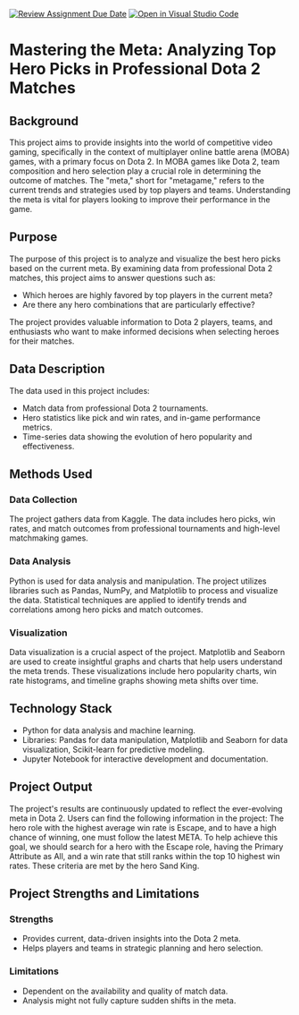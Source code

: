 [![Review Assignment Due Date](https://classroom.github.com/assets/deadline-readme-button-24ddc0f5d75046c5622901739e7c5dd533143b0c8e959d652212380cedb1ea36.svg)](https://classroom.github.com/a/8C3qOJRN)
[![Open in Visual Studio Code](https://classroom.github.com/assets/open-in-vscode-718a45dd9cf7e7f842a935f5ebbe5719a5e09af4491e668f4dbf3b35d5cca122.svg)](https://classroom.github.com/online_ide?assignment_repo_id=11551031&assignment_repo_type=AssignmentRepo)
# Mastering the Meta: Analyzing Top Hero Picks in Professional Dota 2 Matches  

## Background

This project aims to provide insights into the world of competitive video gaming, specifically in the context of multiplayer online battle arena (MOBA) games, with a primary focus on Dota 2. In MOBA games like Dota 2, team composition and hero selection play a crucial role in determining the outcome of matches. The "meta," short for "metagame," refers to the current trends and strategies used by top players and teams. Understanding the meta is vital for players looking to improve their performance in the game.

## Purpose

The purpose of this project is to analyze and visualize the best hero picks based on the current meta. By examining data from professional Dota 2 matches, this project aims to answer questions such as:

- Which heroes are highly favored by top players in the current meta?
- Are there any hero combinations that are particularly effective?

The project provides valuable information to Dota 2 players, teams, and enthusiasts who want to make informed decisions when selecting heroes for their matches.

## Data Description
The data used in this project includes:

- Match data from professional Dota 2 tournaments.
- Hero statistics like pick and win rates, and in-game performance metrics.
- Time-series data showing the evolution of hero popularity and effectiveness.

## Methods Used

### Data Collection
The project gathers data from Kaggle. The data includes hero picks, win rates, and match outcomes from professional tournaments and high-level matchmaking games.

### Data Analysis
Python is used for data analysis and manipulation. The project utilizes libraries such as Pandas, NumPy, and Matplotlib to process and visualize the data. Statistical techniques are applied to identify trends and correlations among hero picks and match outcomes.

### Visualization

Data visualization is a crucial aspect of the project. Matplotlib and Seaborn are used to create insightful graphs and charts that help users understand the meta trends. These visualizations include hero popularity charts, win rate histograms, and timeline graphs showing meta shifts over time.

## Technology Stack
- Python for data analysis and machine learning.
- Libraries: Pandas for data manipulation, Matplotlib and Seaborn for data visualization, Scikit-learn for predictive modeling.
- Jupyter Notebook for interactive development and documentation.

## Project Output

The project's results are continuously updated to reflect the ever-evolving meta in Dota 2. Users can find the following information in the project: The hero role with the highest average win rate is Escape, and to have a high chance of winning, one must follow the latest META. To help achieve this goal, we should search for a hero with the Escape role, having the Primary Attribute as All, and a win rate that still ranks within the top 10 highest win rates. These criteria are met by the hero Sand King.

## Project Strengths and Limitations
### Strengths
- Provides current, data-driven insights into the Dota 2 meta.
- Helps players and teams in strategic planning and hero selection.

### Limitations
- Dependent on the availability and quality of match data.
- Analysis might not fully capture sudden shifts in the meta.

```


